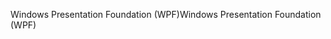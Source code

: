 <span data-ttu-id="09858-101">Windows Presentation Foundation (WPF)</span><span class="sxs-lookup"><span data-stu-id="09858-101">Windows Presentation Foundation (WPF)</span></span>